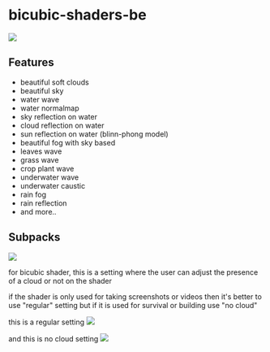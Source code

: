 # bicubic-shaders-be
<img src="https://github.com/Mcbamboo/bicubic-shaders-be/blob/e7a605f0a33dc67e66e54cf42d8385b0770cc9fc/ss/20210506_022909.jpg">

## Features
* beautiful soft clouds
* beautiful sky
* water wave
* water normalmap
* sky reflection on water
* cloud reflection on water
* sun reflection on water (blinn-phong model)
* beautiful fog with sky based
* leaves wave
* grass wave
* crop plant wave
* underwater wave
* underwater caustic
* rain fog
* rain reflection
* and more..

## Subpacks
<img src="https://github.com/Mcbamboo/bicubic-shaders-be/blob/f369f94982ad7ef465a6cb3bca21244fd182a3fa/ss/20210506_022836.jpg">

for bicubic shader, this is a setting where the user can adjust the presence of a cloud or not on the shader

if the shader is only used for taking screenshots or videos then it's better to use "regular" setting but if it is used for survival or building use "no cloud"

this is a regular setting
<img src="https://github.com/Mcbamboo/bicubic-shaders-be/blob/f369f94982ad7ef465a6cb3bca21244fd182a3fa/ss/20210506_023016.jpg">

and this is no cloud setting
<img src="https://github.com/Mcbamboo/bicubic-shaders-be/blob/f369f94982ad7ef465a6cb3bca21244fd182a3fa/ss/20210506_022947.jpg">
